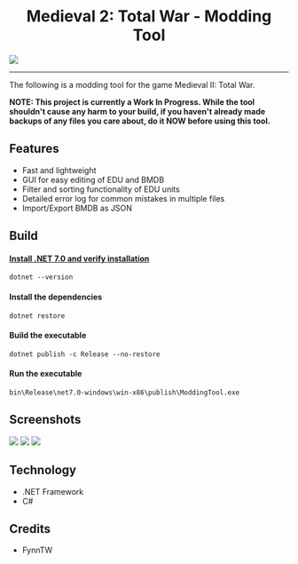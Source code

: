 <h1 align="center">
  Medieval 2: Total War - Modding Tool
</h1>

![](https://i.imgur.com/pS2ChZI.png)

-----------------

The following is a modding tool for the game Medieval II: Total War.

**NOTE: This project is currently a Work In Progress. While the tool shouldn't cause any harm to your build, if you haven't already made backups of any files you care about, do it NOW before using this tool.**

## Features
- Fast and lightweight
- GUI for easy editing of EDU and BMDB
- Filter and sorting functionality of EDU units
- Detailed error log for common mistakes in multiple files
- Import/Export BMDB as JSON

## Build

#### [Install .NET 7.0 and verify installation](https://dotnet.microsoft.com/en-us/download/dotnet/7.0)

`dotnet --version`

#### Install the dependencies
`dotnet restore`

#### Build the executable

`dotnet publish -c Release --no-restore`

#### Run the executable
`bin\Release\net7.0-windows\win-x86\publish\ModdingTool.exe`

## Screenshots
![](https://i.imgur.com/dneVvyt.png)
![](https://i.imgur.com/qK9CPyV.png)
![](https://i.imgur.com/5M9LVTB.png)

## Technology
- .NET Framework
- C#

## Credits
- FynnTW
